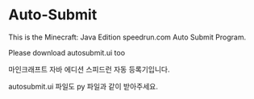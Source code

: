 # Auto-Submit

This is the Minecraft: Java Edition speedrun.com Auto Submit Program.

Please download autosubmit.ui too

마인크래프트 자바 에디션 스피드런 자동 등록기입니다.

autosubmit.ui 파일도 py 파일과 같이 받아주세요.
